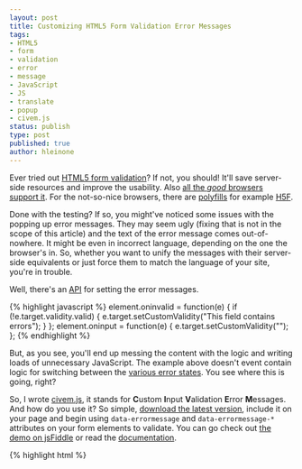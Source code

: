 ```yaml
---
layout: post
title: Customizing HTML5 Form Validation Error Messages
tags: 
- HTML5
- form
- validation
- error
- message
- JavaScript
- JS
- translate
- popup
- civem.js
status: publish
type: post
published: true
author: hleinone
---
```


Ever tried out [HTML5 form validation](http://www.w3.org/TR/html5/forms.html#client-side-form-validation)? If not, you should! It'll save server-side resources and improve the usability. Also [all the *good* browsers support it](http://caniuse.com/form-validation). For the not-so-nice browsers, there are [polyfills](https://github.com/Modernizr/Modernizr/wiki/HTML5-Cross-browser-Polyfills) for example [H5F](http://www.thecssninja.com/javascript/H5F).

Done with the testing? If so, you might've noticed some issues with the popping up error messages. They may seem ugly (fixing that is not in the scope of this article) and the text of the error message comes out-of-nowhere. It might be even in incorrect language, depending on the one the browser's in. So, whether you want to unify the messages with their server-side equivalents or just force them to match the language of your site, you're in trouble.

Well, there's an [API](http://www.w3.org/TR/html5/association-of-controls-and-forms.html#dom-cva-setcustomvalidity) for setting the error messages.

{% highlight javascript %}
element.oninvalid = function(e) {
  if (!e.target.validity.valid) {
    e.target.setCustomValidity("This field contains errors");
  }
};
element.oninput = function(e) {
  e.target.setCustomValidity("");
};
{% endhighlight %}

But, as you see, you'll end up messing the content with the logic and writing loads of unnecessary JavaScript. The example above doesn't event contain logic for switching between the [various error states](http://dev.w3.org/html5/spec/constraints.html#validitystate). You see where this is going, right?

So, I wrote [civem.js](https://github.com/javanto/civem.js), it stands for **C**ustom **I**nput **V**alidation **E**rror **M**essages. And how do you use it? So simple, [download the latest version](https://github.com/javanto/civem.js/downloads), include it on your page and begin using `data-errormessage` and `data-errormessage-*` attributes on your form elements to validate. You can go check out [the demo on jsFiddle](http://jsfiddle.net/hleinone/njSbH/) or read the [documentation](https://github.com/javanto/civem.js/blob/master/README.md).

{% highlight html %}
<script src="civem-x.x.x.min.js" type="text/javascript">
<input type="email" data-errormessage-value-missing="It says &quot;required&quot; in the HTML!" data-errormessage-type-mismatch="Let me give you a hint: type=&quot;email&quot;." data-errormessage="This is the fallback error message." required>
{% endhighlight %}

Easy, huh!

Now, when most of you readers are busy fiddling with it, is time for some warnings. It hasn't been tested much, it's pre-pre-alpha, so it contain bugs. Also, I'm not (yet) a true JavaScript wizard, so the implementation might just suck. Anyhow, feedback is welcome, so please use the comment facility below and fork button on GitHub!
